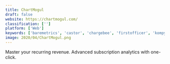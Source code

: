 ```yaml
---
title: ChartMogul
draft: false 
website: https://chartmogul.com/
classification: ['']
platform: ['Web']
keywords: ['baremetrics', 'castor', 'chargebee', 'firstofficer', 'kompyte', 'looker', 'mrr.io', 'prisync', 'profitwell', 'qonversion', 'rstudio', 'revealytics', 'revenuecat', 'saasoptics', 'segment', 'slemma', 'textnock', 'woopra']
image: 2020/04/ChartMogul.png
---
```

Master your recurring revenue. Advanced subscription analytics with one-click.